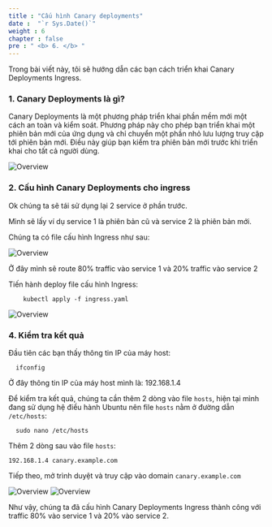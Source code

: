 ```yaml
---
title : "Cấu hình Canary deployments"
date :  "`r Sys.Date()`" 
weight : 6
chapter : false
pre : " <b> 6. </b> "
---
```


Trong bài viết này, tôi sẽ hướng dẫn các bạn cách triển khai Canary Deployments Ingress.

### 1. Canary Deployments là gì?

Canary Deployments là một phương pháp triển khai phần mềm mới một cách an toàn và kiểm soát. Phương pháp này cho phép bạn triển khai một phiên bản mới của ứng dụng và chỉ chuyển một phần nhỏ lưu lượng truy cập tới phiên bản mới.      Điều này giúp bạn kiểm tra phiên bản mới trước khi triển khai cho tất cả người dùng.

![Overview](/fcj-ss2-workshop-002/images/24.png)

### 2. Cấu hình Canary Deployments cho ingress

Ok chúng ta sẽ tái sử dụng lại 2 service ở phần trước.

Mình sẽ lấy ví dụ service 1 là phiên bản cũ và service 2 là phiên bản mới.

Chúng ta có file cấu hình Ingress như sau:

![Overview](/fcj-ss2-workshop-002/images/25.png)

Ở đây mình sẽ route 80% traffic vào service 1 và 20% traffic vào service 2

Tiến hành deploy file cấu hình Ingress:

        kubectl apply -f ingress.yaml

![Overview](/fcj-ss2-workshop-002/images/26.png)

### 4. Kiểm tra kết quả

Đầu tiên các bạn thấy thông tin IP của máy host:

      ifconfig

Ở đây thông tin IP của máy host mình là: 192.168.1.4

Để kiểm tra kết quả, chúng ta cần thêm 2 dòng vào file `hosts`, hiện tại mình đang sử dụng hệ điều hành Ubuntu nên file `hosts` nằm ở đường dẫn `/etc/hosts`:

      sudo nano /etc/hosts

Thêm 2 dòng sau vào file `hosts`:

    192.168.1.4 canary.example.com


Tiếp theo, mở trình duyệt và truy cập vào domain `canary.example.com`

![Overview](/fcj-ss2-workshop-002/images/27.png)
![Overview](/fcj-ss2-workshop-002/images/28.png)

Như vậy, chúng ta đã cấu hình Canary Deployments Ingress thành công với traffic 80% vào service 1 và 20% vào service 2.
